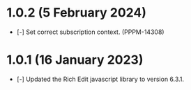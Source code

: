 # 1.0.2 (5 February 2024)

* [-] Set correct subscription context. (PPPM-14308)

# 1.0.1 (16 January 2023)

* [-] Updated the Rich Edit javascript library to version 6.3.1. 
